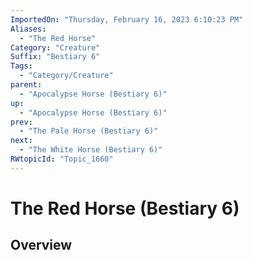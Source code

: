 ```yaml
---
ImportedOn: "Thursday, February 16, 2023 6:10:23 PM"
Aliases:
  - "The Red Horse"
Category: "Creature"
Suffix: "Bestiary 6"
Tags:
  - "Category/Creature"
parent:
  - "Apocalypse Horse (Bestiary 6)"
up:
  - "Apocalypse Horse (Bestiary 6)"
prev:
  - "The Pale Horse (Bestiary 6)"
next:
  - "The White Horse (Bestiary 6)"
RWtopicId: "Topic_1660"
---
```

# The Red Horse (Bestiary 6)
## Overview
